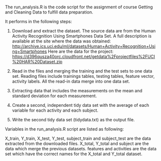 The run_analysis.R is the code script for the assignment of course Getting and Cleaning Data to fulfill data preparation.

It performs in the following steps:

1. Download and extract the dataset.
The source data are from the Human Activity Recognition Using Smartphones Data Set. 
A full description is available at the site where the data was obtained: http://archive.ics.uci.edu/ml/datasets/Human+Activity+Recognition+Using+Smartphones Here are the data for the project: https://d396qusza40orc.cloudfront.net/getdata%2Fprojectfiles%2FUCI%20HAR%20Dataset.zip

2. Read in the files and merging the training and the test sets to one data set.
Reading files include trainings tables, testing tables, feature vector, activity labels. All the read-in data merge into one data set.

3. Extracting data that includes the measurements on the mean and standard deviation for each measurement.

4. Create a second, independent tidy data set with the average of each variable for each activity and each subject.

5. Write the second tidy data set (tidydata.txt) as the output file.

Variables in the run_analysis.R script are listed as following:

X_train, Y_train, X_test, Y_test, subject_train and subject_test are the data extracted from the downloaded files.
X_total, Y_total and subject are the data which merge the previous datasets.
features and activities are the data set which have the correct names for the X_total and Y_total dataset.
